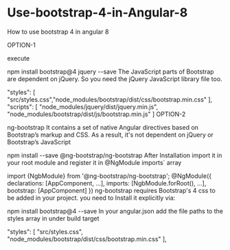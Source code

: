 # Use-bootstrap-4-in-Angular-8
How to use bootstrap 4 in angular 8

OPTION-1

execute

npm install bootstrap@4 jquery --save
The JavaScript parts of Bootstrap are dependent on jQuery. So you need the jQuery JavaScript library file too.

"styles": [
    "src/styles.css","node_modules/bootstrap/dist/css/bootstrap.min.css"
],
"scripts": [
    "node_modules/jquery/dist/jquery.min.js",
    "node_modules/bootstrap/dist/js/bootstrap.min.js"
]
OPTION-2

ng-bootstrap It contains a set of native Angular directives based on Bootstrap’s markup and CSS. As a result, it's not dependent on jQuery or Bootstrap’s JavaScript

npm install --save @ng-bootstrap/ng-bootstrap
After Installation import it in your root module and register it in @NgModule imports` array

import {NgbModule} from '@ng-bootstrap/ng-bootstrap';
@NgModule({
    declarations: [AppComponent, ...],
    imports: [NgbModule.forRoot(), ...],
    bootstrap: [AppComponent]
})
ng-bootstrap requires Bootstrap's 4 css to be added in your project. you need to Install it explicitly via:

npm install bootstrap@4  --save 
In your angular.json add the file paths to the styles array in under build target

"styles": [
    "src/styles.css",
    "node_modules/bootstrap/dist/css/bootstrap.min.css"
],

